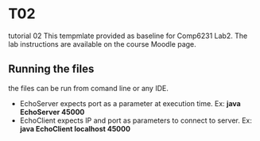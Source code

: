 # T02
tutorial 02
This tempmlate provided as baseline for Comp6231 Lab2. The lab instructions are available on the course Moodle page.


## Running the files
the files can be run from comand line or any IDE.
- EchoServer expects port as a parameter at execution time. Ex: **java EchoServer 45000**
- EchoClient expects IP and port as parameters to connect to server. Ex: **java EchoClient localhost 45000**
